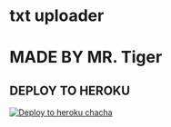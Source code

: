 # txt uploader

# MADE BY MR. Tiger


## DEPLOY TO HEROKU


[![Deploy to heroku chacha](https://www.herokucdn.com/deploy/button.svg)](https://dashboard.heroku.com/new?template=https://github.com/Dke76/Tigernew)

